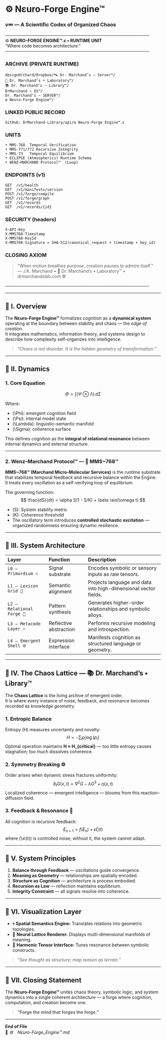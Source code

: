 # ⚙️ Nɛuro-Forge Engine™  
### v∞ — A Scientific Codex of Organized Chaos  

───────────────────────────────────────────────  
⚙️ **NEURO-FORGE ENGINE™️.ɛ • RUNTIME UNIT**  
“Where code becomes architecture.”  
───────────────────────────────────────────────  

### ARCHIVE (PRIVATE RUNTIME)
```
designOrchard/Dropbox/🛰️ Dr. Marchand’s ~ Server™️/
🔬 Dr. Marchand’s • Laboratory™️/
📚 Dr. Marchand’s ~ Library™️/
DrMarchand ♾️ OS™️/
Dr. Marchand’s ~ SERVER™️/
⚙️ Neuro-Forge Engine™️/
```

### LINKED PUBLIC RECORD
```
GitHub: DrMarchand-Library/api/⚙️ Neuro-Forge Engine™️.ɛ
```

### UNITS
```
• MMS-768  Temporal Verification
• MMS-771/772 Recursive Integrity
• MMS-73   Temporal Equilibrium
• ECLIPSE (Atmospherics) Runtime Schema
• WENZ–MARCHAND Protocol™️  (Loop)
```

### ENDPOINTS (v1)
```
GET  /v1/health
GET  /v1/manifests/version
POST /v1/forge/compile
POST /v1/forge/graph
GET  /v1/records
GET  /v1/records/{id}
```

### SECURITY (headers)
```
X-API-Key  
X-MMS768-Timestamp  
X-MMS768-KeyId  
X-MMS768-Signature = SHA-512(canonical_request + timestamp + key_id)
```

### CLOSING AXIOM
> “When motion breathes purpose, creation pauses to admire itself.”  
> — J.K. Marchand • 🔬 Dr. Marchand’s • Laboratory™️ • drmarchandslab.com ©  

───────────────────────────────────────────────  

---

## 🧠 I. Overview
The **Nɛuro-Forge Engine™** formalizes cognition as a **dynamical system** operating at the boundary between stability and chaos — the *edge of creation*.  
It integrates mathematics, information theory, and systems design to describe how complexity self-organizes into intelligence.

> *“Chaos is not disorder. It is the hidden geometry of transformation.”*

---

## 🔢 II. Dynamics

### 1. Core Equation
$$
\Phi = \int (\Psi \otimes \Lambda)\, d\Sigma
$$

Where:
- \(\Phi\): emergent cognition field  
- \(\Psi\): internal model state  
- \(\Lambda\): linguistic–semantic manifold  
- \(\Sigma\): coherence surface  

This defines cognition as the **integral of relational resonance** between internal dynamics and external structure.

---

### 2. Wenz–Marchand Protocol™️ — 🧬 MMS~768™  
**MMS~768™ (Marchand Micro-Molecular Services)** is the runtime substrate that stabilizes temporal feedback and recursive balance within the Engine.  
It treats every oscillation as a self-verifying loop of equilibrium.

The governing function:
$$
\frac{dS}{dt} = \alpha S(1 - S/K) + \beta \sin(\omega t)
$$

- \(S\): System stability metric  
- \(K\): Coherence threshold  
- The oscillatory term introduces **controlled stochastic excitation** — organized randomness ensuring dynamic resilience.

---

## 🧩 III. System Architecture
| Layer | Function | Description |
|:------|:----------|:------------|
| `L0 – Primordium ⚛️` | Signal substrate | Encodes symbolic or sensory inputs as raw tensors. |
| `L1 – Lexicon Grid 🧮` | Semantic alignment | Projects language and data into high-dimensional vector fields. |
| `L2 – Relational Forge 🔗` | Pattern synthesis | Generates higher-order relationships and symbolic alloys. |
| `L3 – Metacode Layer ♾️` | Reflective abstraction | Performs recursive modeling and introspection. |
| `L4 – Emergent Shell 🌐` | Expression interface | Manifests cognition as structured language or geometry. |

---

## 🌌 IV. The Chaos Lattice — 📚 Dr. Marchand’s • Library™
The **Chaos Lattice** is the living archive of emergent order.  
It is where every instance of noise, feedback, and resonance becomes recorded as *knowledge geometry*.

### 1. Entropic Balance
Entropy \(H\) measures uncertainty and novelty:
$$
H = - \sum_i p_i \log(p_i)
$$
Optimal operation maintains **H ≈ H_{critical}** — too little entropy causes stagnation; too much dissolves coherence.

### 2. Symmetry Breaking ⚙️
Order arises when dynamic stress fractures uniformity:
$$
\partial_t G(x,t) = \nabla^2 G - \lambda G^3 + \eta(x,t)
$$
Localized coherence — emergent intelligence — blooms from this reaction–diffusion field.

### 3. Feedback & Resonance 🔁
All cognition is recursive feedback:
$$
E_{n+1} = f(E_n) + \epsilon \xi(t)
$$
where \(\xi(t)\) is controlled noise; without it, the system cannot adapt.

---

## 🧬 V. System Principles
1. **Balance through Feedback** — oscillations guide convergence.  
2. **Meaning as Geometry** — relationships are spatially encoded.  
3. **Structure as Cognition** — architecture is process embodied.  
4. **Recursion as Law** — reflection maintains equilibrium.  
5. **Integrity Constraint** — all signals resolve into coherence.

---

## 🧭 VI. Visualization Layer
- 🌀 **Spatial Semantics Engine:** Translates relations into geometric topologies.  
- 🧊 **Neural Lattice Renderer:** Displays multi-dimensional manifolds of meaning.  
- 🔮 **Harmonic Tensor Interface:** Tunes resonance between symbolic constructs.  

> *“See thought as structure; map reason as terrain.”*

---

## 📜 VII. Closing Statement
The **Nɛuro-Forge Engine™** unites chaos theory, symbolic logic, and system dynamics into a single coherent architecture — a forge where cognition, computation, and creation become one.

> **“Forge the mind that forges the forge.”**

---

**End of File**  
📁 *⚙️　Nɛuro-Forge_Engine™.md*
